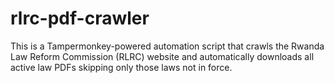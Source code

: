 # rlrc-pdf-crawler
This is a Tampermonkey-powered automation script that crawls the  Rwanda Law Reform Commission (RLRC) website and automatically downloads all active law PDFs skipping only those laws not in force.
